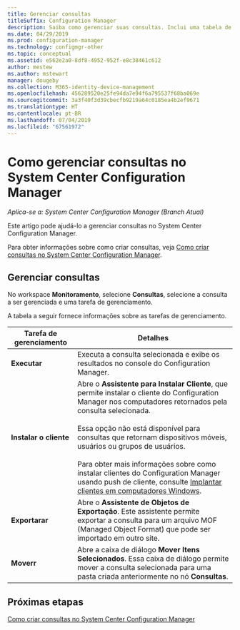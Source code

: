 ```yaml
---
title: Gerenciar consultas
titleSuffix: Configuration Manager
description: Saiba como gerenciar suas consultas. Inclui uma tabela de referência detalhada.
ms.date: 04/29/2019
ms.prod: configuration-manager
ms.technology: configmgr-other
ms.topic: conceptual
ms.assetid: e562e2a0-8df8-4952-952f-e8c38461c612
author: mestew
ms.author: mstewart
manager: dougeby
ms.collection: M365-identity-device-management
ms.openlocfilehash: 456289520e25fe94da7e94f6a795537f68ba069e
ms.sourcegitcommit: 3a3f40f3d39cbecfb9219a64c0185ea4b2ef9671
ms.translationtype: HT
ms.contentlocale: pt-BR
ms.lasthandoff: 07/04/2019
ms.locfileid: "67561972"
---
```

# <a name="how-to-manage-queries-in-system-center-configuration-manager"></a>Como gerenciar consultas no System Center Configuration Manager

*Aplica-se a: System Center Configuration Manager (Branch Atual)*

Este artigo pode ajudá-lo a gerenciar consultas no System Center Configuration Manager.  

 Para obter informações sobre como criar consultas, veja [Como criar consultas no System Center Configuration Manager](../../../core/servers/manage/create-queries.md).  

## <a name="manage-queries"></a>Gerenciar consultas
 No workspace **Monitoramento**, selecione **Consultas**, selecione a consulta a ser gerenciada e uma tarefa de gerenciamento.  

 A tabela a seguir fornece informações sobre as tarefas de gerenciamento.  

|Tarefa de gerenciamento|Detalhes| 
|---------------------|-------------|
|**Executar**|Executa a consulta selecionada e exibe os resultados no console do Configuration Manager.|
|**Instalar o cliente**|Abre o **Assistente para Instalar Cliente**, que permite instalar o cliente do Configuration Manager nos computadores retornados pela consulta selecionada.<br /><br /> Essa opção não está disponível para consultas que retornam dispositivos móveis, usuários ou grupos de usuários. <br /><br /> Para obter mais informações sobre como instalar clientes do Configuration Manager usando push de cliente, consulte [Implantar clientes em computadores Windows](/sccm/core/clients/deploy/deploy-clients-to-windows-computers).| 
|**Exportarar**|Abre o **Assistente de Objetos de Exportação**. Este assistente permite exportar a consulta para um arquivo MOF (Managed Object Format) que pode ser importado em outro site.
|**Moverr**|Abre a caixa de diálogo **Mover Itens Selecionados**. Essa caixa de diálogo permite mover a consulta selecionada para uma pasta criada anteriormente no nó **Consultas**.|

## <a name="next-steps"></a>Próximas etapas 
 [Como criar consultas no System Center Configuration Manager](../../../core/servers/manage/create-queries.md)
